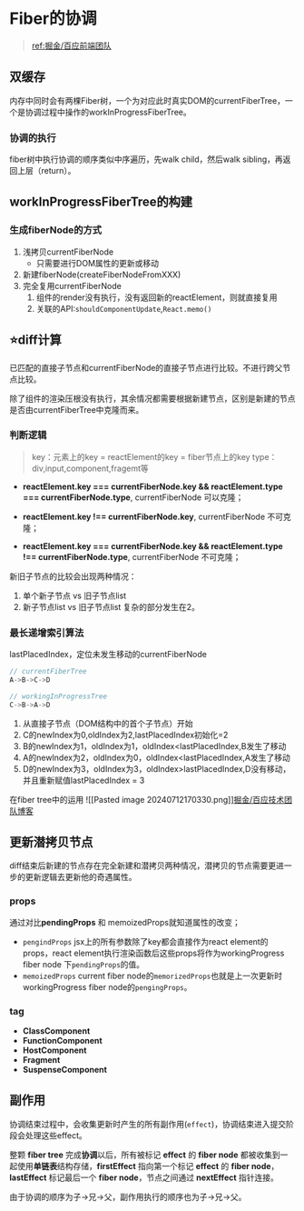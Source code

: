 # Fiber的协调
> [ref:掘金/百应前端团队](https://juejin.cn/post/7012961682938920967)
## 双缓存
内存中同时会有两棵Fiber树，一个为对应此时真实DOM的currentFiberTree，一个是协调过程中操作的workInProgressFiberTree。
### 协调的执行
fiber树中执行协调的顺序类似中序遍历，先walk child，然后walk sibling，再返回上层（return）。

## workInProgressFiberTree的构建
### 生成fiberNode的方式
1. 浅拷贝currentFiberNode
	- 只需要进行DOM属性的更新或移动
2. 新建fiberNode(createFiberNodeFromXXX)
3. 完全复用currentFiberNode
	1. 组件的render没有执行，没有返回新的reactElement，则就直接复用
	2. 关联的API:`shouldComponentUpdate`,`React.memo()`

## ⭐️diff计算
已匹配的直接子节点和currentFiberNode的直接子节点进行比较。不进行跨父节点比较。

除了组件的渲染压根没有执行，其余情况都需要根据新建节点，区别是新建的节点是否由currentFiberTree中克隆而来。

### 判断逻辑
> key：元素上的key = reactElement的key = fiber节点上的key
> type：div,input,component,fragemt等

- **reactElement.key === currentFiberNode.key && reactElement.type === currentFiberNode.type**, currentFiberNode 可以克隆；
    
- **reactElement.key !== currentFiberNode.key**, currentFiberNode 不可克隆；
    
- **reactElement.key === currentFiberNode.key && reactElement.type !== currentFiberNode.type**, currentFiberNode 不可克隆；

新旧子节点的比较会出现两种情况：
1. 单个新子节点 vs 旧子节点list
2. 新子节点list vs 旧子节点list
复杂的部分发生在2。

### 最长递增索引算法
lastPlacedIndex，定位未发生移动的currentFiberNode
```javascript
// currentFiberTree
A->B->C->D

// workingInProgressTree
C->B->A->D
```
1. 从直接子节点（DOM结构中的首个子节点）开始
2. C的newIndex为0,oldIndex为2,lastPlacedIndex初始化=2
3. B的newIndex为1，oldIndex为1，oldIndex<lastPlacedIndex,B发生了移动
4. A的newIndex为2，oldIndex为0，oldIndex<lastPlacedIndex,A发生了移动
5. D的newIndex为3，oldIndex为3，oldIndex>lastPlacedIndex,D没有移动，并且重新赋值lastPlacedIndex = 3

在fiber tree中的运用
![[Pasted image 20240712170330.png]][掘金/百应技术团队博客](https://juejin.cn/post/7012961682938920967#heading-9)


## 更新潜拷贝节点
diff结束后新建的节点存在完全新建和潜拷贝两种情况，潜拷贝的节点需要更进一步的更新逻辑去更新他的奇遇属性。
### props
通过对比**pendingProps** 和 memoizedProps就知道属性的改变；
- `pengindProps`
	jsx上的所有参数除了key都会直接作为react element的props，react element执行渲染函数后这些props将作为workingProgress fiber node 下`pendingProps`的值。
- `memoizedProps`
	current fiber node的`memorizedProps`也就是上一次更新时workingProgress fiber node的`pengingProps`。
### tag
- **ClassComponent**
- **FunctionComponent**
- **HostComponent**
- **Fragment**
- **SuspenseComponent**

## 副作用
协调结束过程中，会收集更新时产生的所有副作用(`effect`)，协调结束进入提交阶段会处理这些effect。

整颗 **fiber tree** 完成**协调**以后，所有被标记 **effect** 的 **fiber node** 都被收集到一起使用**单链表**结构存储，**firstEffect** 指向第一个标记 **effect** 的 **fiber node**，**lastEffect** 标记最后一个 **fiber node**，节点之间通过 **nextEffect** 指针连接。

由于协调的顺序为子->兄->父，副作用执行的顺序也为子->兄->父。

